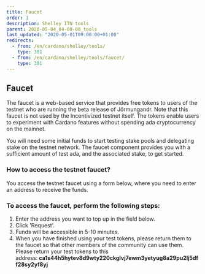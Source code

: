 ```yaml
---
title: Faucet
order: 1
description: Shelley ITN tools
parent: 2020-05-04_04-00-00_tools
last_updated: "2020-05-01T09:00:00+01:00"
redirects:
  - from: /en/cardano/shelley/tools/
    type: 301
  - from: /en/cardano/shelley/tools/faucet/
    type: 301
---
```

## Faucet

The faucet is a web-based service that provides free tokens to users of the testnet who are running the beta release of Jörmungandr. Note that this faucet is not used by the Incentivized testnet itself. The tokens enable users to experiment with Cardano features without spending ada cryptocurrency on the mainnet.

You will need some initial funds to start testing stake pools and delegating stake on the testnet network. The faucet component provides you with a sufficient amount of test ada, and the associated stake, to get started.

### How to access the testnet faucet?

You access the testnet faucet using a form below, where you need to enter an address to receive the funds.

### To access the faucet, perform the following steps:

1. Enter the address you want to top up in the field below.
2. Click 'Request'.
3. Funds will be accessible in 5-10 minutes.
4. When you have finished using your test tokens, please return them to the faucet so that other members of the community can use them. Please return your test tokens to this address&#58; **ca1s44h5hytev8d9wty220ckglvj7ewm3yetyug8a29pu2lj5dff28sy2yf8yj**

<!-- include components/ShelleyITNFaucet -->
